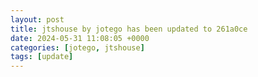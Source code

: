 ```yaml
---
layout: post
title: jtshouse by jotego has been updated to 261a0ce
date: 2024-05-31 11:08:05 +0000
categories: [jotego, jtshouse]
tags: [update]
---
```


